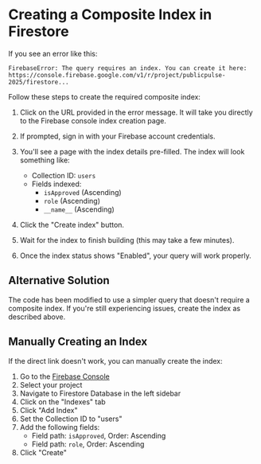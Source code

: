 # Creating a Composite Index in Firestore

If you see an error like this:

```
FirebaseError: The query requires an index. You can create it here: https://console.firebase.google.com/v1/r/project/publicpulse-2025/firestore...
```

Follow these steps to create the required composite index:

1. Click on the URL provided in the error message. It will take you directly to the Firebase console index creation page.

2. If prompted, sign in with your Firebase account credentials.

3. You'll see a page with the index details pre-filled. The index will look something like:
   - Collection ID: `users`
   - Fields indexed:
     - `isApproved` (Ascending)
     - `role` (Ascending)
     - `__name__` (Ascending)

4. Click the "Create index" button.

5. Wait for the index to finish building (this may take a few minutes).

6. Once the index status shows "Enabled", your query will work properly.

## Alternative Solution

The code has been modified to use a simpler query that doesn't require a composite index. If you're still experiencing issues, create the index as described above.

## Manually Creating an Index

If the direct link doesn't work, you can manually create the index:

1. Go to the [Firebase Console](https://console.firebase.google.com/)
2. Select your project
3. Navigate to Firestore Database in the left sidebar
4. Click on the "Indexes" tab
5. Click "Add Index"
6. Set the Collection ID to "users"
7. Add the following fields:
   - Field path: `isApproved`, Order: Ascending
   - Field path: `role`, Order: Ascending
8. Click "Create"
